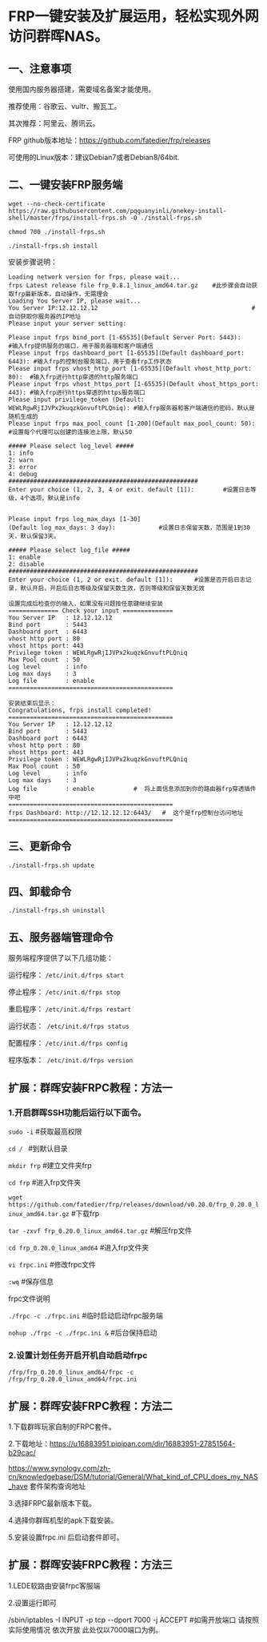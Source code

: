 FRP一键安装及扩展运用，轻松实现外网访问群晖NAS。
===========
## 一、注意事项

使用国内服务器搭建，需要域名备案才能使用。

推荐使用：谷歌云、vultr、搬瓦工。

其次推荐：阿里云、腾讯云。

FRP github版本地址：https://github.com/fatedier/frp/releases

可使用的Linux版本：建议Debian7或者Debian8/64bit.

## 二、一键安装FRP服务端

```
wget --no-check-certificate https://raw.githubusercontent.com/pqguanyinli/onekey-install-shell/master/frps/install-frps.sh -O ./install-frps.sh

chmod 700 ./install-frps.sh

./install-frps.sh install

```

安装步骤说明：
```
Loading network version for frps, please wait...
frps Latest release file frp_0.8.1_linux_amd64.tar.gz    #此步骤会自动获取frp最新版本，自动操作，无需理会
Loading You Server IP, please wait...
You Server IP:12.12.12.12                                           #自动获取你服务器的IP地址
Please input your server setting:

Please input frps bind_port [1-65535](Default Server Port: 5443):      #输入frp提供服务的端口，用于服务器端和客户端通信
Please input frps dashboard_port [1-65535](Default dashboard_port: 6443): #输入frp的控制台服务端口，用于查看frp工作状态
Please input frps vhost_http_port [1-65535](Default vhost_http_port: 80):  #输入frp进行http穿透的http服务端口
Please input frps vhost_https_port [1-65535](Default vhost_https_port: 443): #输入frp进行https穿透的https服务端口
Please input privilege_token (Default: WEWLRgwRjIJVPx2kuqzkGnvuftPLQniq): #输入frp服务器和客户端通信的密码，默认是随机生成的
Please input frps max_pool_count [1-200](Default max_pool_count: 50):     #设置每个代理可以创建的连接池上限，默认50

##### Please select log_level #####
1: info
2: warn
3: error
4: debug
#####################################################
Enter your choice (1, 2, 3, 4 or exit. default [1]):        #设置日志等级，4个选项，默认是info


Please input frps log_max_days [1-30]
(Default log_max_days: 3 day):            #设置日志保留天数，范围是1到30天，默认保留3天。

##### Please select log_file #####
1: enable
2: disable
#####################################################
Enter your choice (1, 2 or exit. default [1]):      #设置是否开启日志记录，默认开启，开启后日志等级及保留天数生效，否则等级和保留天数无效

设置完成后检查你的输入，如果没有问题按任意键继续安装
============== Check your input ==============
You Server IP   : 12.12.12.12
Bind port       : 5443
Dashboard port  : 6443
vhost http port : 80
vhost https port: 443
Privilege token : WEWLRgwRjIJVPx2kuqzkGnvuftPLQniq
Max Pool count  : 50
Log level       : info
Log max days    : 3
Log file        : enable
==============================================

安装结束后显示：
Congratulations, frps install completed!
==============================================
You Server IP   : 12.12.12.12
Bind port       : 5443
Dashboard port  : 6443
vhost http port : 80
vhost https port: 443
Privilege token : WEWLRgwRjIJVPx2kuqzkGnvuftPLQniq
Max Pool count  : 50
Log level       : info
Log max days    : 3
Log file        : enable           #  将上面信息添加到你的路由器frp穿透插件中吧
==============================================
frps Dashboard: http://12.12.12.12:6443/   #  这个是frp控制台访问地址
==============================================
```

## 三、更新命令
```
./install-frps.sh update
```
## 四、卸载命令
```
./install-frps.sh uninstall
```
## 五、服务器端管理命令

服务端程序提供了以下几组功能：

运行程序： ```/etc/init.d/frps start ``` 

停止程序： ```/etc/init.d/frps stop```

重启程序： ```/etc/init.d/frps restart```

运行状态：``` /etc/init.d/frps status```

配置程序： ```/etc/init.d/frps config```

程序版本：``` /etc/init.d/frps version```

## 扩展：群晖安装FRPC教程：方法一

### 1.开启群晖SSH功能后运行以下面令。

```sudo -i```         #获取最高权限

```cd / ```             #到默认目录

```mkdir frp```         #建立文件夹frp

```cd frp```            #进入frp文件夹

```wget https://github.com/fatedier/frp/releases/download/v0.20.0/frp_0.20.0_linux_amd64.tar.gz```    #下载frp

```tar -zxvf frp_0.20.0_linux_amd64.tar.gz```   #解压frp文件

```cd frp_0.20.0_linux_amd64``` #进入frp文件夹

```vi frpc.ini``` #修改frpc文件

```:wq``` #保存信息

frpc文件说明 

```./frpc -c ./frpc.ini``` #临时启动启动frpc服务端

```nohup ./frpc -c ./frpc.ini &``` #后台保持启动

### 2.设置计划任务开启开机自动启动frpc
```
/frp/frp_0.20.0_linux_amd64/frpc -c /frp/frp_0.20.0_linux_amd64/frpc.ini
```

## 扩展：群晖安装FRPC教程：方法二

1.下载群晖玩家自制的FRPC套件。

2.下载地址：https://u16883951.pipipan.com/dir/16883951-27851564-b29cac/

 https://www.synology.com/zh-cn/knowledgebase/DSM/tutorial/General/What_kind_of_CPU_does_my_NAS_have 套件架构查询地址
  
3.选择FRPC最新版本下载。

4.选择你群晖机型的apk下载安装。

5.安装设置frpc.ini 后启动套件即可。

## 扩展：群晖安装FRPC教程：方法三

1.LEDE软路由安装frpc客服端

2.设置运行即可

/sbin/iptables -I INPUT -p tcp --dport 7000 -j ACCEPT 
#如需开放端口 请按照实际使用情况 依次开放 此处仅以7000端口为例。

